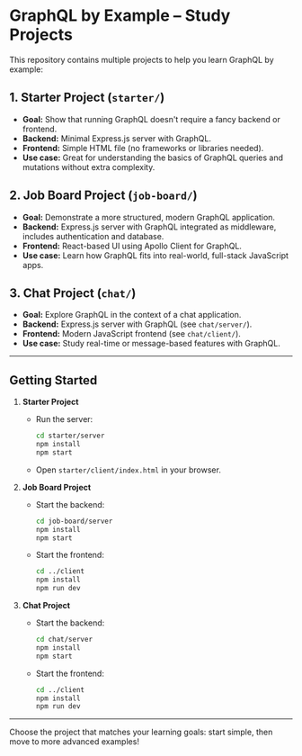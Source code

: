 # GraphQL by Example – Study Projects

This repository contains multiple projects to help you learn GraphQL by example:

## 1. Starter Project (`starter/`)
- **Goal:** Show that running GraphQL doesn't require a fancy backend or frontend.
- **Backend:** Minimal Express.js server with GraphQL.
- **Frontend:** Simple HTML file (no frameworks or libraries needed).
- **Use case:** Great for understanding the basics of GraphQL queries and mutations without extra complexity.

## 2. Job Board Project (`job-board/`)
- **Goal:** Demonstrate a more structured, modern GraphQL application.
- **Backend:** Express.js server with GraphQL integrated as middleware, includes authentication and database.
- **Frontend:** React-based UI using Apollo Client for GraphQL.
- **Use case:** Learn how GraphQL fits into real-world, full-stack JavaScript apps.

## 3. Chat Project (`chat/`)
- **Goal:** Explore GraphQL in the context of a chat application.
- **Backend:** Express.js server with GraphQL (see `chat/server/`).
- **Frontend:** Modern JavaScript frontend (see `chat/client/`).
- **Use case:** Study real-time or message-based features with GraphQL.

---

## Getting Started

1. **Starter Project**
   - Run the server:
     ```bash
     cd starter/server
     npm install
     npm start
     ```
   - Open `starter/client/index.html` in your browser.

2. **Job Board Project**
   - Start the backend:
     ```bash
     cd job-board/server
     npm install
     npm start
     ```
   - Start the frontend:
     ```bash
     cd ../client
     npm install
     npm run dev
     ```

3. **Chat Project**
   - Start the backend:
     ```bash
     cd chat/server
     npm install
     npm start
     ```
   - Start the frontend:
     ```bash
     cd ../client
     npm install
     npm run dev
     ```

---

Choose the project that matches your learning goals: start simple, then move to more advanced examples!
